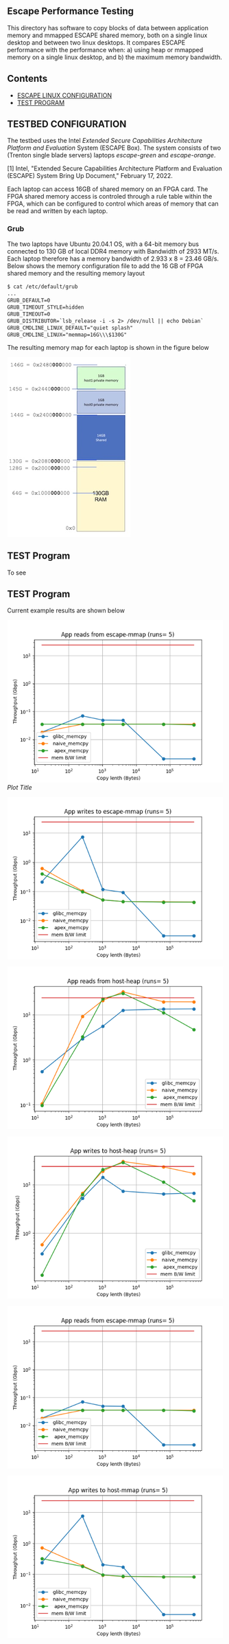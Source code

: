 ## Escape Performance Testing
This directory has software to copy blocks of data between application memory and mmapped ESCAPE shared memory, both on a single linux desktop and between two linux desktops. It compares ESCAPE performance with the performance when: a) using heap or mmapped memory on a single linux desktop, and b) the maximum memory bandwidth.

## Contents

- [ESCAPE LINUX CONFIGURATION](#escape-linux-config)
- [TEST PROGRAM](#test-program)


## TESTBED CONFIGURATION
The testbed uses the Intel *Extended Secure Capabilities Architecture Platform and Evaluation* System (ESCAPE Box). 
The system consists of two (Trenton single blade servers) laptops *escape-green* and *escape-orange*. 

[1] Intel, "Extended Secure Capabilities Architecture Platform and Evaluation (ESCAPE) System Bring Up Document," February 17, 2022.

Each laptop can access 16GB of shared memory on an FPGA card. 
The FPGA shared memory access is controled through a rule table within the FPGA, which can be configured to control which areas of memory that can be read and written by each laptop.

### Grub
The two laptops have Ubuntu 20.04.1 OS, with a 64-bit memory bus connected to 130 GB of local DDR4 memory with Bandwidth of 2933 MT/s. 
Each laptop therefore has a memory bandwidth of 2.933 x 8 = 23.46 GB/s.
Below shows the memory configuration file to add the 16 GB of FPGA shared memory and the resulting memory layout

```
$ cat /etc/default/grub
...
GRUB_DEFAULT=0
GRUB_TIMEOUT_STYLE=hidden
GRUB_TIMEOUT=0
GRUB_DISTRIBUTOR=`lsb_release -i -s 2> /dev/null || echo Debian`
GRUB_CMDLINE_LINUX_DEFAULT="quiet splash"
GRUB_CMDLINE_LINUX="memmap=16G\\\$130G"
```

The resulting memory map for each laptop is shown in the figure below 

![escape box memory map](escape_box_linux_memory_map.jpg "Escape Box Memory Map")

## TEST Program
To see 


## TEST Program
Current example results are shown below

![x](fig_App_reads_from_escape-mmap.png "App reads from escape-mmap")
*Plot Title*

![x](fig_App_writes_to_escape-mmap.png "App writes to escape-mmap")

![x](fig_App_reads_from_host-heap.png "App reads from host-heap")

![x](fig_App_writes_to_host-heap.png "App writes to host-heap")

![x](fig_App_reads_from_escape-mmap.png "App reads from escape-mmap")

![x](fig_App_writes_to_host-mmap.png "App writes to escape-mmap")

